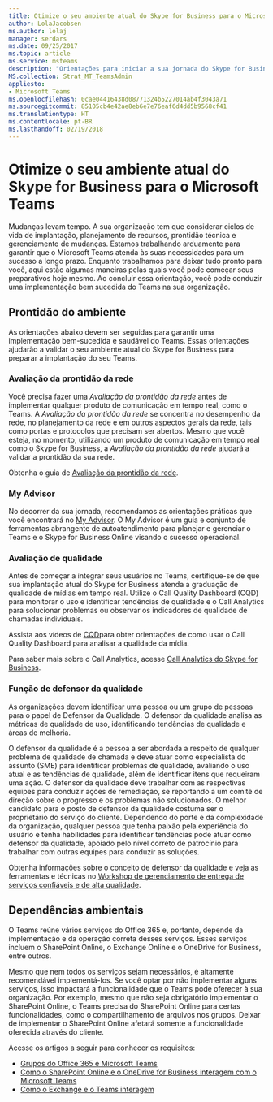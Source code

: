 ```yaml
---
title: Otimize o seu ambiente atual do Skype for Business para o Microsoft Teams
author: LolaJacobsen
ms.author: lolaj
manager: serdars
ms.date: 09/25/2017
ms.topic: article
ms.service: msteams
description: "Orientações para iniciar a sua jornada do Skype for Business para o Microsoft Teams."
MS.collection: Strat_MT_TeamsAdmin
appliesto:
- Microsoft Teams
ms.openlocfilehash: 0cae04416438d08771324b5227014ab4f3043a71
ms.sourcegitcommit: 85105cb4e42ae8eb6e7e76eaf6d4dd5b9568cf41
ms.translationtype: HT
ms.contentlocale: pt-BR
ms.lasthandoff: 02/19/2018
---
```

<a name="optimize-your-current-skype-for-business-environment-for-microsoft-teams"></a>Otimize o seu ambiente atual do Skype for Business para o Microsoft Teams
==============================================================

Mudanças levam tempo. A sua organização tem que considerar ciclos de vida de implantação, planejamento de recursos, prontidão técnica e gerenciamento de mudanças. Estamos trabalhando arduamente para garantir que o Microsoft Teams atenda às suas necessidades para um sucesso a longo prazo. Enquanto trabalhamos para deixar tudo pronto para você, aqui estão algumas maneiras pelas quais você pode começar seus preparativos hoje mesmo. Ao concluir essa orientação, você pode conduzir uma implementação bem sucedida do Teams na sua organização.

## <a name="environmental-readiness"></a>Prontidão do ambiente


As orientações abaixo devem ser seguidas para garantir uma implementação bem-sucedida e saudável do Teams. Essas orientações ajudarão a validar o seu ambiente atual do Skype for Business para preparar a implantação do seu Teams.   


### <a name="network-readiness-assessment"></a>Avaliação da prontidão da rede


Você precisa fazer uma *Avaliação da prontidão da rede* antes de implementar qualquer produto de comunicação em tempo real, como o Teams. A *Avaliação da prontidão da rede* se concentra no desempenho da rede, no planejamento da rede e em outros aspectos gerais da rede, tais como portas e protocolos que precisam ser abertos. Mesmo que você esteja, no momento, utilizando um produto de comunicação em tempo real como o Skype for Business, a *Avaliação da prontidão da rede* ajudará a validar a prontidão da sua rede.

Obtenha o guia de [Avaliação da prontidão da rede](https://go.microsoft.com/fwlink/?linkid=859069).

### <a name="my-advisor"></a>My Advisor


No decorrer da sua jornada, recomendamos as orientações práticas que você encontrará no [My Advisor](http://aka.ms/myadvisor). O My Advisor é um guia e conjunto de ferramentas abrangente de autoatendimento para planejar e gerenciar o Teams e o Skype for Business Online visando o sucesso operacional.


### <a name="quality-assessment"></a>Avaliação de qualidade


Antes de começar a integrar seus usuários no Teams, certifique-se de que sua implantação atual do Skype for Business atenda a graduação de qualidade de mídias em tempo real. Utilize o Call Quality Dashboard (CQD) para monitorar o uso e identificar tendências de qualidade e o Call Analytics para solucionar problemas ou observar os indicadores de qualidade de chamadas individuais.

Assista aos vídeos de [CQD](https://www.skypeoperationsframework.com/Academy?SOFTrainings=Leverage%20the%20Investigate%20Media%20Quality%20using%20CQD%20Videos)para obter orientações de como usar o Call Quality Dashboard para analisar a qualidade da mídia.

Para saber mais sobre o Call Analytics, acesse [Call Analytics do Skype for Business](https://support.office.com/article/Set-up-Skype-for-Business-Call-Analytics-fbf7247a-84ae-46cc-9204-2c45b1c734cd).

### <a name="quality-champion-role"></a>Função de defensor da qualidade


As organizações devem identificar uma pessoa ou um grupo de pessoas para o papel de Defensor da Qualidade. O defensor da qualidade analisa as métricas de qualidade de uso, identificando tendências de qualidade e áreas de melhoria.

O defensor da qualidade é a pessoa a ser abordada a respeito de qualquer problema de qualidade de chamada e deve atuar como especialista do assunto (SME) para identificar problemas de qualidade, avaliando o uso atual e as tendências de qualidade, além de identificar itens que requeiram uma ação. O defensor da qualidade deve trabalhar com as respectivas equipes para conduzir ações de remediação, se reportando a um comitê de direção sobre o progresso e os problemas não solucionados. O melhor candidato para o posto de defensor da qualidade costuma ser o proprietário do serviço do cliente. Dependendo do porte e da complexidade da organização, qualquer pessoa que tenha paixão pela experiência do usuário e tenha habilidades para identificar tendências pode atuar como defensor da qualidade, apoiado pelo nível correto de patrocínio para trabalhar com outras equipes para conduzir as soluções.

Obtenha informações sobre o conceito de defensor da qualidade e veja as ferramentas e técnicas no [Workshop de gerenciamento de entrega de serviços confiáveis e de alta qualidade](https://go.microsoft.com/fwlink/?linkid=859071).

## <a name="environmental-dependencies"></a>Dependências ambientais


O Teams reúne vários serviços do Office 365 e, portanto, depende da implementação e da operação correta desses serviços. Esses serviços incluem o SharePoint Online, o Exchange Online e o OneDrive for Business, entre outros.

Mesmo que nem todos os serviços sejam necessários, é altamente recomendável implementá-los. Se você optar por não implementar alguns serviços, isso impactará a funcionalidade que o Teams pode oferecer à sua organização. Por exemplo, mesmo que não seja obrigatório implementar o SharePoint Online, o Teams precisa do SharePoint Online para certas funcionalidades, como o compartilhamento de arquivos nos grupos. Deixar de implementar o SharePoint Online afetará somente a funcionalidade oferecida através do cliente.

Acesse os artigos a seguir para conhecer os requisitos:
- [Grupos do Office 365 e Microsoft Teams ](Office-365-groups.md)
- [Como o SharePoint Online e o OneDrive for Business interagem com o Microsoft Teams](SharePoint-OneDrive-interact.md) 
- [Como o Exchange e o Teams interagem ](Exchange-Teams-interact.md)



